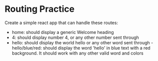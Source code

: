 # Routing Practice

Create a simple react app that can handle these routes:

- home: should display a generic Welcome heading
- 4: should display number 4, or any other number sent through
- hello: should display the world hello or any other word sent through
  -hello/blue/red: should display the word 'hello' in blue text with a red background. It should work with any other valid word and colors
